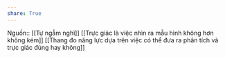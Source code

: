 ```yaml
---
share: True
---
```

Nguồn:: [[Tự ngẫm nghĩ]]
[[Trực giác là việc nhìn ra mẫu hình không hơn không kém]]
[[Thang đo năng lực dựa trên việc có thể đưa ra phân tích và trực giác đúng hay không]]